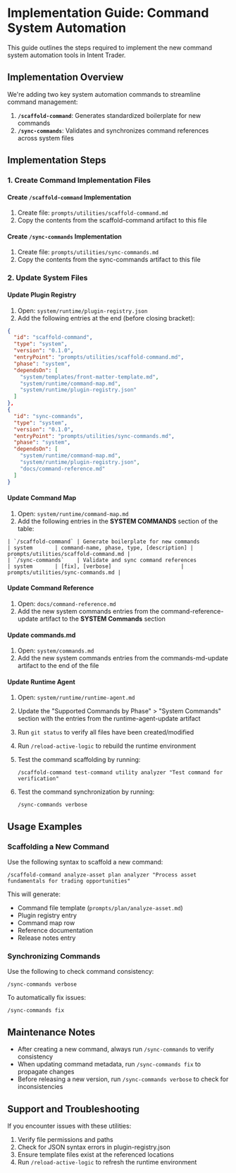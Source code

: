 # Implementation Guide: Command System Automation

This guide outlines the steps required to implement the new command system automation tools in Intent Trader.

## Implementation Overview

We're adding two key system automation commands to streamline command management:

1. **`/scaffold-command`**: Generates standardized boilerplate for new commands
2. **`/sync-commands`**: Validates and synchronizes command references across system files

## Implementation Steps

### 1. Create Command Implementation Files

#### Create `/scaffold-command` Implementation
1. Create file: `prompts/utilities/scaffold-command.md`
2. Copy the contents from the scaffold-command artifact to this file

#### Create `/sync-commands` Implementation
1. Create file: `prompts/utilities/sync-commands.md`
2. Copy the contents from the sync-commands artifact to this file

### 2. Update System Files

#### Update Plugin Registry
1. Open: `system/runtime/plugin-registry.json`
2. Add the following entries at the end (before closing bracket):
```json
{
  "id": "scaffold-command",
  "type": "system",
  "version": "0.1.0",
  "entryPoint": "prompts/utilities/scaffold-command.md",
  "phase": "system",
  "dependsOn": [
    "system/templates/front-matter-template.md", 
    "system/runtime/command-map.md", 
    "system/runtime/plugin-registry.json"
  ]
},
{
  "id": "sync-commands",
  "type": "system",
  "version": "0.1.0",
  "entryPoint": "prompts/utilities/sync-commands.md",
  "phase": "system",
  "dependsOn": [
    "system/runtime/command-map.md", 
    "system/runtime/plugin-registry.json", 
    "docs/command-reference.md"
  ]
}
```

#### Update Command Map
1. Open: `system/runtime/command-map.md`
2. Add the following entries in the **SYSTEM COMMANDS** section of the table:
```
| `/scaffold-command` | Generate boilerplate for new commands              | system       | command-name, phase, type, [description] | prompts/utilities/scaffold-command.md |
| `/sync-commands`    | Validate and sync command references               | system       | [fix], [verbose]                      | prompts/utilities/sync-commands.md |
```

#### Update Command Reference
1. Open: `docs/command-reference.md`
2. Add the new system commands entries from the command-reference-update artifact to the **SYSTEM Commands** section

#### Update commands.md
1. Open: `system/commands.md`
2. Add the new system commands entries from the commands-md-update artifact to the end of the file

#### Update Runtime Agent
1. Open: `system/runtime/runtime-agent.md`
2. Update the "Supported Commands by Phase" > "System Commands" section with the entries from the runtime-agent-update artifact

1. Run `git status` to verify all files have been created/modified
2. Run `/reload-active-logic` to rebuild the runtime environment
3. Test the command scaffolding by running:
   ```
   /scaffold-command test-command utility analyzer "Test command for verification"
   ```
4. Test the command synchronization by running:
   ```
   /sync-commands verbose
   ```

## Usage Examples

### Scaffolding a New Command

Use the following syntax to scaffold a new command:

```
/scaffold-command analyze-asset plan analyzer "Process asset fundamentals for trading opportunities"
```

This will generate:
- Command file template (`prompts/plan/analyze-asset.md`)
- Plugin registry entry
- Command map row
- Reference documentation
- Release notes entry

### Synchronizing Commands

Use the following to check command consistency:

```
/sync-commands verbose
```

To automatically fix issues:

```
/sync-commands fix
```

## Maintenance Notes

- After creating a new command, always run `/sync-commands` to verify consistency
- When updating command metadata, run `/sync-commands fix` to propagate changes
- Before releasing a new version, run `/sync-commands verbose` to check for inconsistencies

## Support and Troubleshooting

If you encounter issues with these utilities:

1. Verify file permissions and paths
2. Check for JSON syntax errors in plugin-registry.json
3. Ensure template files exist at the referenced locations
4. Run `/reload-active-logic` to refresh the runtime environment
